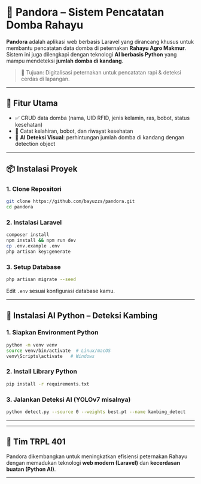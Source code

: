 
# 🐑 Pandora – Sistem Pencatatan Domba Rahayu

**Pandora** adalah aplikasi web berbasis Laravel yang dirancang khusus untuk membantu pencatatan data domba di peternakan **Rahayu Agro Makmur**. Sistem ini juga dilengkapi dengan teknologi **AI berbasis Python** yang mampu mendeteksi **jumlah domba di kandang**.

> 🎯 Tujuan: Digitalisasi peternakan untuk pencatatan rapi & deteksi cerdas di lapangan.

---

## 🚀 Fitur Utama

- ✅ CRUD data domba (nama, UID RFID, jenis kelamin, ras, bobot, status kesehatan)
- 📅 Catat kelahiran, bobot, dan riwayat kesehatan
- 📸 **AI Deteksi Visual**: perhintungan jumlah domba di kandang dengan detection object

---

## 📦 Instalasi Proyek

### 1. Clone Repositori

```bash
git clone https://github.com/bayuzzs/pandora.git
cd pandora
```

### 2. Instalasi Laravel

```bash
composer install
npm install && npm run dev
cp .env.example .env
php artisan key:generate
```

### 3. Setup Database

```bash
php artisan migrate --seed
```

Edit `.env` sesuai konfigurasi database kamu.

---

## 🧠 Instalasi AI Python – Deteksi Kambing

### 1. Siapkan Environment Python

```bash
python -m venv venv
source venv/bin/activate  # Linux/macOS
venv\Scripts\activate   # Windows
```

### 2. Install Library Python

```bash
pip install -r requirements.txt
```

### 3. Jalankan Deteksi AI (YOLOv7 misalnya)

```bash
python detect.py --source 0 --weights best.pt --name kambing_detect
```


---






---

## 🙌 Tim TRPL 401 

Pandora dikembangkan untuk meningkatkan efisiensi peternakan Rahayu dengan memadukan teknologi **web modern (Laravel)** dan **kecerdasan buatan (Python AI)**.

---

